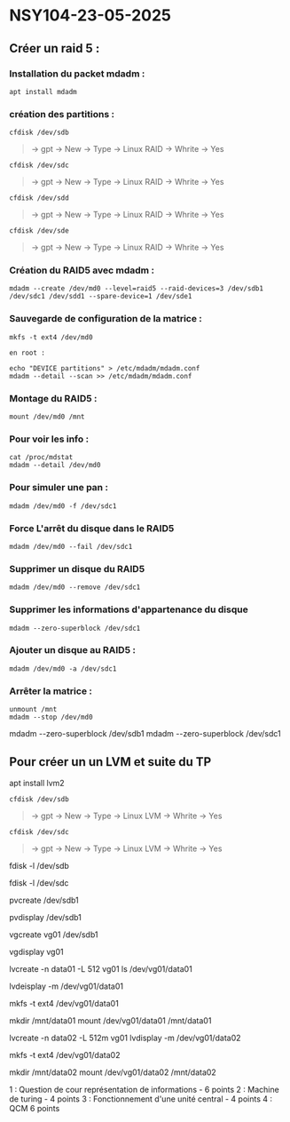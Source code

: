 # NSY104-23-05-2025

## Créer un raid 5 :

### Installation du packet mdadm :

```
apt install mdadm
```

### création des partitions :

```
cfdisk /dev/sdb
```
> -> gpt -> New -> Type -> Linux RAID -> Whrite -> Yes
```
cfdisk /dev/sdc
```
> -> gpt -> New -> Type -> Linux RAID -> Whrite -> Yes
```
cfdisk /dev/sdd
```
> -> gpt -> New -> Type -> Linux RAID -> Whrite -> Yes
```
cfdisk /dev/sde
```
> -> gpt -> New -> Type -> Linux RAID -> Whrite -> Yes

### Création du RAID5 avec mdadm :

```
mdadm --create /dev/md0 --level=raid5 --raid-devices=3 /dev/sdb1 /dev/sdc1 /dev/sdd1 --spare-device=1 /dev/sde1
```

### Sauvegarde de configuration de la matrice :
```
mkfs -t ext4 /dev/md0
```
`en root :`
```
echo "DEVICE partitions" > /etc/mdadm/mdadm.conf
mdadm --detail --scan >> /etc/mdadm/mdadm.conf
```
### Montage du RAID5 :
```
mount /dev/md0 /mnt
```

### Pour voir les info :
```
cat /proc/mdstat
mdadm --detail /dev/md0
```
### Pour simuler une pan :
```
mdadm /dev/md0 -f /dev/sdc1
```
### Force L'arrêt du disque dans le RAID5
```
mdadm /dev/md0 --fail /dev/sdc1
```
### Supprimer un disque du RAID5
```
mdadm /dev/md0 --remove /dev/sdc1
```
### Supprimer les informations d'appartenance du disque
```
mdadm --zero-superblock /dev/sdc1
```
### Ajouter un disque au RAID5 :
```
mdadm /dev/md0 -a /dev/sdc1
```
### Arrêter la matrice :
```
unmount /mnt
mdadm --stop /dev/md0 
```

mdadm --zero-superblock /dev/sdb1
mdadm --zero-superblock /dev/sdc1

## Pour créer un un LVM et suite du TP

apt install lvm2

```
cfdisk /dev/sdb
```
> -> gpt -> New -> Type -> Linux LVM -> Whrite -> Yes
```
cfdisk /dev/sdc
```
> -> gpt -> New -> Type -> Linux LVM -> Whrite -> Yes

fdisk -l /dev/sdb

fdisk -l /dev/sdc

pvcreate /dev/sdb1

pvdisplay /dev/sdb1


vgcreate vg01 /dev/sdb1

vgdisplay vg01

lvcreate -n data01 -L 512 vg01
ls /dev/vg01/data01

lvdeisplay -m /dev/vg01/data01



mkfs -t ext4 /dev/vg01/data01

mkdir /mnt/data01
mount /dev/vg01/data01 /mnt/data01

lvcreate -n data02 -L 512m vg01
lvdisplay -m /dev/vg01/data02

mkfs -t ext4 /dev/vg01/data02

mkdir /mnt/data02
mount /dev/vg01/data02 /mnt/data02

1 : Question de cour représentation de informations - 6 points
2 : Machine de turing - 4 points
3 : Fonctionnement d'une unité central - 4 points
4 : QCM 6 points